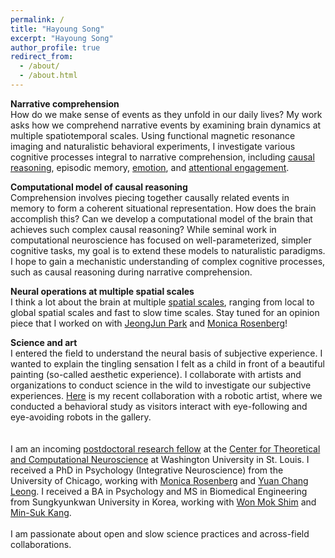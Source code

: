 ```yaml
---
permalink: /
title: "Hayoung Song"
excerpt: "Hayoung Song"
author_profile: true
redirect_from: 
  - /about/
  - /about.html
---
```


**Narrative comprehension**<br/>
How do we make sense of events as they unfold in our daily lives? My work asks how we comprehend narrative events by examining brain dynamics at multiple spatiotemporal scales. Using functional magnetic resonance imaging and naturalistic behavioral experiments, I investigate various cognitive processes integral to narrative comprehension, including [causal reasoning](https://doi.org/10.1523/JNEUROSCI.0037-21.2021), episodic memory, [emotion](https://www.biorxiv.org/content/10.1101/2023.11.14.566767v2), and [attentional engagement](https://doi.org/10.1073/pnas.2021905118).

**Computational model of causal reasoning**<br/>
Comprehension involves piecing together causally related events in memory to form a coherent situational representation. How does the brain accomplish this? Can we develop a computational model of the brain that achieves such complex causal reasoning? While seminal work in computational neuroscience has focused on well-parameterized, simpler cognitive tasks, my goal is to extend these models to naturalistic paradigms. I hope to gain a mechanistic understanding of complex cognitive processes, such as causal reasoning during narrative comprehension.

**Neural operations at multiple spatial scales**<br/>
I think a lot about the brain at multiple [spatial scales](https://doi.org/10.7554/eLife.85487), ranging from local to global spatial scales and fast to slow time scales. Stay tuned for an opinion piece that I worked on with [JeongJun Park](https://scholar.google.com/citations?user=-ATBHAIAAAAJ&hl=en&oi=ao) and [Monica Rosenberg](https://cablab.uchicago.edu/)!

**Science and art**<br/>
I entered the field to understand the neural basis of subjective experience. I wanted to explain the tingling sensation I felt as a child in front of a beautiful painting (so-called aesthetic experience). I collaborate with artists and organizations to conduct science in the wild to investigate our subjective experiences. [Here](https://yukyeomkim.com/Eye-Contact) is my recent collaboration with a robotic artist, where we conducted a behavioral study as visitors interact with eye-following and eye-avoiding robots in the gallery.<br/>
<br/>
<br/>
I am an incoming [postdoctoral research fellow](https://neuroscience.wustl.edu/hayoung-song-to-join-washu-as-ctcn-fellow/) at the [Center for Theoretical and Computational Neuroscience](https://ctcn.wustl.edu/) at Washington University in St. Louis. I received a PhD in Psychology (Integrative Neuroscience) from the University of Chicago, working with [Monica Rosenberg](https://cablab.uchicago.edu/) and [Yuan Chang Leong](https://mcnlab.uchicago.edu/). I received a BA in Psychology and MS in Biomedical Engineering from Sungkyunkwan University in Korea, working with [Won Mok Shim](http://wshimlab.com/) and [Min-Suk Kang](https://sites.google.com/view/vcnlskku/vcnl-lab).
<br/>
<br/>
I am passionate about open and slow science practices and across-field collaborations.
